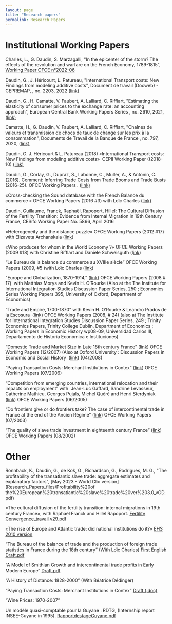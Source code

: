 ```yaml
---
layout: page
title: "Research papers"
permalink: Research_Papers
--- 
```


# Institutional Working Papers

Charles, L., G. Daudin, S. Marzagalli, "In the epicenter of the storm? The effects of the revolution and warfare on the French Economy, 1789-1815", [Working Paper OFCE n°2022-06](https://www.ofce.sciences-po.fr/pdf/dtravail/OFCEWP2022-06.pdf)

Daudin, G., J. Héricourt, L. Patureau, "International Transport costs: New Findings from modeling additive costs", Document de travail (Docweb) - CEPREMAP, , no. 2203, 2022 ([link)](http://www.cepremap.fr/depot/docweb/docweb2203.pdf "pdf")  

  

Daudin, G., H. Camatte, V. Faubert, A. Lalliard, C. Rifflart, "Estimating the elasticity of consumer prices to the exchange rate: an accounting approach", European Central Bank Working Papers Series , no. 2610, 2021, ([link)](https://www.ecb.europa.eu/pub/pdf/scpwps/ecb.wp2610~fa5dfb2e8e.en.pdf?6385a05bec06bfb6c1f4d4825b337d5f "https://www.ecb.europa.eu/pub/pdf/")  

  

Camatte, H., G. Daudin, V. Faubert, A. Lalliard, C. Rifflart, "Chaînes de valeurs et transmission de chocs de taux de change sur les prix à la consommation", Documents de Travail de la Banque de France , no. 797, 2020, ([link)](https://publications.banque-france.fr/chaines-de-valeurs-et-transmission-de-chocs-de-taux-de-change-sur-les-prix-la-consommation "https://publications.banque-france.fr/chaines-de-valeurs-et-transmission-de-chocs-de-taux-de-change-sur-les-prix-la-consommation")  

  

Daudin, G. J. Héricourt & L. Patureau (2018) «International Transport costs: New Findings from modeling additive costs»  CEPII Working Paper ((2018-10) [(link)](http://www.cepii.fr/CEPII/fr/publications/wp/abstract.asp?NoDoc=11638 "http://www.cepii.fr/CEPII/fr/publications/wp/abstract.asp?NoDoc=11638")  

  

Daudin, G., Corlay, G., Dupraz, S., Labonne, C., Muller, A., & Antonin, C. (2016). Comment: Inferring Trade Costs from Trade Booms and Trade Busts (2016-25). OFCE Working Papers . ([link)](http://www.ofce.sciences-po.fr/pdf/dtravail/WP2016-25.pdf "http://www.ofce.sciences-po.fr/pdf/dtravail/WP2016-25.pdf")  

  

«Cross-checking the Sound database with the French Balance du commerce » OFCE Working Papers (2016 #3) with Loïc Charles ([link)](http://www.ofce.fr/pdf/dtravail/WP2016-03.pdf "http://www.ofce.fr/pdf/dtravail/WP2016-03.pdf")  

Daudin, Guillaume, Franck, Raphaël, Rapoport, Hillel: The Cultural Diffusion of the Fertility Transition: Evidence from Internal Migration in 19th Century France, CESifo Working Paper No. 5866, April 2016

«Heterogeneity and the distance puzzle» OFCE Working Papers (2012 #17) with Elizaveta Archanskaia ([link](http://www.ofce.sciences-po.fr/pdf/dtravail/WP2012-17.pdf "http://www.ofce.sciences-po.fr/pdf/dtravail/WP2012-17.pdf"))  

  

«Who produces for whom in the World Economy ?» OFCE Working Papers (2009 #18) with Christine Rifflart and Danièle Schweisguth (l[ink](http://www.ofce.sciences-po.fr/pdf/dtravail/WP2009-18.pdf "http://www.ofce.sciences-po.fr/pdf/dtravail/WP2009-18.pdf"))  

  

“Le Bureau de la balance du commerce au XVIIIe siècle” OFCE Working Papers (2009, #5 )with Loïc Charles ([link](http://www.ofce.sciences-po.fr/pdf/dtravail/WP2009-05.pdf "http://www.ofce.sciences-po.fr/pdf/dtravail/WP2009-05.pdf"))  

  

"Europe and Globalization, 1870-1914," ([link](http://www.ofce.sciences-po.fr/pdf/dtravail/WP2008-17.pdf "http://www.ofce.sciences-po.fr/pdf/dtravail/WP2008-17.pdf")) OFCE Working Papers (2008 # 17)  with Matthias Morys and Kevin H. O’Rourke (Also at the The Institute for International Integration Studies Discussion Paper Series, 250 ; Economics Series Working Papers 395, University of Oxford, Department of Economics)  

  

“Trade and Empire, 1700-1870” with Kevin H. O’Rourke & Leandro Prados de la Escosura  ([link](http://www.ofce.sciences-po.fr/pdf/dtravail/WP2008-24.pdf "http://www.ofce.sciences-po.fr/pdf/dtravail/WP2008-24.pdf")) OFCE Working Papers (2008, # 24) (also at The Institute for International Integration Studies Discussion Paper Series, 249 ; Trinity Economics Papers, Trinity College Dublin, Department of Economics ; Working Papers in Economic History wp08-09, Universidad Carlos III, Departamento de Historia Económica e Instituciones)  

  

“Domestic Trade and Market Size in Late 18th century France” ([link](http://www.ofce.sciences-po.fr/publications/document2007.htm "http://www.ofce.sciences-po.fr/publications/document2007.htm")) OFCE Working Papers (12/2007) (Also at Oxford University : Discussion Papers in Economic and Social History  ([link](http://www.nuffield.ox.ac.uk/Economics/History/ "http://www.nuffield.ox.ac.uk/Economics/History/")) (04/2008)  

  

“Paying Transaction Costs: Merchant Institutions in Contex” ([link](http://www.ofce.sciences-po.fr/publications/document2006.htm "http://www.ofce.sciences-po.fr/publications/document2006.htm")) OFCE Working Papers (07/2006)  

  

“Competition from emerging countries, international relocation and their impacts on employment” with  Jean-Luc Gaffard, Sandrine Levasseur, Catherine Mathieu, Georges Pujals, Michel Quéré and Henri Sterdyniak ([link](http://www.ofce.sciences-po.fr/publications/document2005.htm "http://www.ofce.sciences-po.fr/publications/document2005.htm")) OFCE Working Papers (06/2005)  

  

“Do frontiers give or do frontiers take? The case of intercontinental trade in France at the end of the Ancien Régime” ([link](http://www.ofce.sciences-po.fr/publications/document2003.htm "http://www.ofce.sciences-po.fr/publications/document2003.htm")) OFCE Working Papers (07/2003)  

  

“The quality of slave trade investment in eighteenth century France” ([link](http://www.ofce.sciences-po.fr/publications/document2002.htm "http://www.ofce.sciences-po.fr/publications/document2002.htm")) OFCE Working Papers (08/2002)  

  

# Other  
  
Rönnbäck, K., Daudin, G., de Kok, G., Richardson, G., Rodrigues, M. G., "The profitability of the transatlantic slave trade: aggregate estimates and explanatory factors", [May 2023 - World Clio version](Research_Papers_files/Profitability%20of the%20European%20transatlantic%20slave%20trade%20ver%203.0_vGD.pdf)

«The cultural diffusion of the fertility transition: internal migrations in 19th century France», with Raphaël Franck and Hillel Rapoport. [Fertility Convergence\_travail v29.pdf](Research_Papers_files/Fertility%20Convergence_travail%20v29.pdf "Research_Papers_files/Fertility Convergence_travail v29.pdf")  

  

«The rise of Europe and Atlantic trade: did national institutions do it?» [EHS 2010 version](Research_Papers_files/AtlanticTrade_European%20Growth_National_Travail.pdf "Research_Papers_files/AtlanticTrade_European Growth_National_Travail.pdf")  

  

“The Bureau of the balance of trade and the production of foreign trade statistics in France during the 18th century” (With Loïc Charles) [First English Draft.pdf](Research_Papers_files/The%20Bureau%20of%20the%20Balance%20of%20trade....pdf "Research_Papers_files/The Bureau of the Balance of trade....pdf")  

  

“A Model of Smithian Growth and intercontinental trade profits in Early Modern Europe”  [Draft.pdf](Research_Papers_files/SmithianGrowthCourtTravail.pdf "Research_Papers_files/SmithianGrowthCourtTravail.pdf")  

“A History of Distance: 1828-2000” (With Béatrice Dédinger)  

“Paying Transaction Costs: Merchant Institutions in Contex” [Draft (.doc)](http://web.mac.com/gdaudin/iWeb/6EE7537F-496B-4F17-8AE0-EE0D22EF64C1/Research%20papers_files/Paying%20transaction%20costs.doc "http://web.mac.com/gdaudin/iWeb/6EE7537F-496B-4F17-8AE0-EE0D22EF64C1/Research papers_files/Paying transaction costs.doc")  

“Wine Prices: 1970-2007”  

Un modèle quasi-comptable pour la Guyane : RDTG, (Internship report INSEE-Guyane in 1995). [RapportdestageGuyane.pdf](Research_Papers_files/RapportdestageGuyane.pdf "Research_Papers_files/RapportdestageGuyane.pdf")
